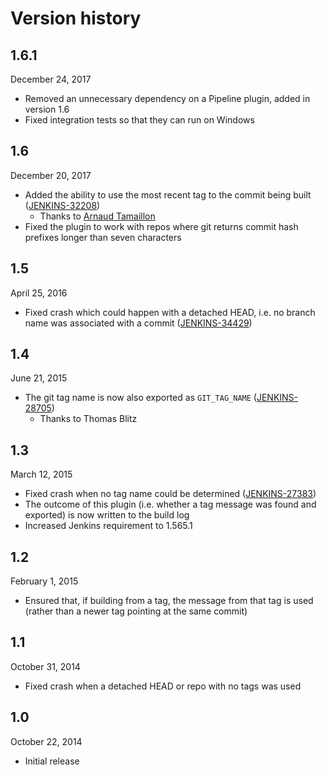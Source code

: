 # Version history

## 1.6.1
December 24, 2017

- Removed an unnecessary dependency on a Pipeline plugin, added in version 1.6
- Fixed integration tests so that they can run on Windows

## 1.6
December 20, 2017

- Added the ability to use the most recent tag to the commit being built ([JENKINS-32208](https://issues.jenkins-ci.org/browse/JENKINS-32208))
  - Thanks to [Arnaud Tamaillon](https://github.com/Greybird)
- Fixed the plugin to work with repos where git returns commit hash prefixes longer than seven characters

## 1.5
April 25, 2016

- Fixed crash which could happen with a detached HEAD, i.e. no branch name was associated with a commit ([JENKINS-34429](https://issues.jenkins-ci.org/browse/JENKINS-34429))

## 1.4
June 21, 2015

- The git tag name is now also exported as `GIT_TAG_NAME` ([JENKINS-28705](https://issues.jenkins-ci.org/browse/JENKINS-28705))
  - Thanks to Thomas Blitz

## 1.3
March 12, 2015

- Fixed crash when no tag name could be determined ([JENKINS-27383](https://issues.jenkins-ci.org/browse/JENKINS-27383))
- The outcome of this plugin (i.e. whether a tag message was found and exported) is now written to the build log
- Increased Jenkins requirement to 1.565.1

## 1.2
February 1, 2015

- Ensured that, if building from a tag, the message from that tag is used (rather than a newer tag pointing at the same commit)

## 1.1
October 31, 2014

- Fixed crash when a detached HEAD or repo with no tags was used

## 1.0
October 22, 2014

- Initial release